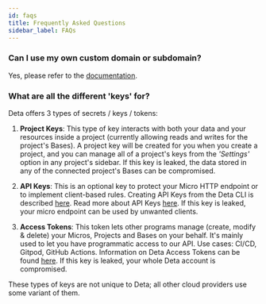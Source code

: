 ```yaml
---
id: faqs
title: Frequently Asked Questions
sidebar_label: FAQs
---
```


### Can I use my own custom domain or subdomain?

Yes, please refer to the [documentation](./micros/custom_domains.md).

### What are all the different 'keys' for?

Deta offers 3 types of secrets / keys / tokens:

1. **Project Keys**: This type of key interacts with both your data and your resources inside a project (currently allowing reads and writes for the project's Bases). A project key will be created for you when you create a project, and you can manage all of a project's keys from the *'Settings'* option in any project's sidebar. If this key is leaked, the data stored in any of the connected project's Bases can be compromised. 

2. **API Keys**: This is an optional key to protect your Micro HTTP endpoint or to implement client-based rules. Creating API Keys from the Deta CLI is described [here](/docs/cli/commands#deta-auth-create-api-key). Read more about API Keys [here](https://en.wikipedia.org/wiki/Application_programming_interface_key). If this key is leaked, your micro endpoint can be used by unwanted clients.

3. **Access Tokens**: This token lets other programs manage (create, modify & delete) your Micros, Projects and Bases on your behalf. It's mainly used to let you have programmatic access to our API. Use cases: CI/CD, Gitpod, GitHub Actions. Information on Deta Access Tokens can be found [here](/docs/cli/auth#deta-access-tokens). If this key is leaked, your whole Deta account is compromised.

These types of keys are not unique to Deta; all other cloud providers use some variant of them.
